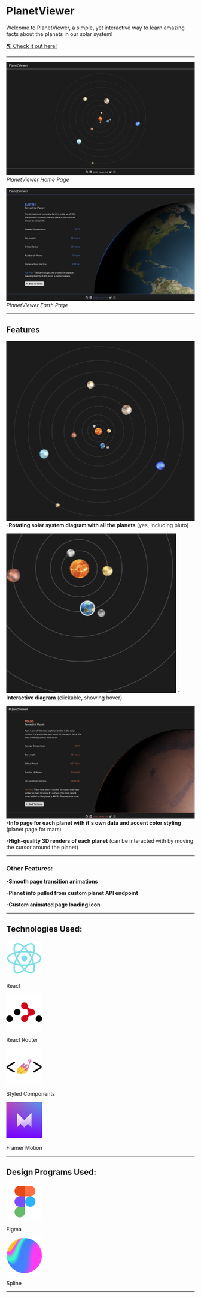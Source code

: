 # PlanetViewer

Welcome to PlanetViewer, a simple, yet interactive way to learn amazing facts about the planets in our solar system!

[🌎 Check it out here!](https://planet-viewer3d.netlify.app/)

---

![PlanetViewer Home Page](./src/assets/misc-images/home-page.png)
_PlanetViewer Home Page_

![PlanetViewer Earth Page](./src/assets/misc-images/earth-page.png)
_PlanetViewer Earth Page_

---

## Features

![Solar System](./src/assets/misc-images/solarsystem.png)
**-Rotating solar system diagram with all the planets** (yes, including pluto)

![Solar System Clickable](./src/assets/misc-images/planethover.png)
**-Interactive diagram** (clickable, showing hover)

![Planet Mars Showcase](./src/assets/misc-images/planetmars.png)
**-Info page for each planet with it's own data and accent color styling** (planet page for mars)

**-High-quality 3D renders of each planet** (can be interacted with by moving the cursor around the planet)

---

### Other Features:

**-Smooth page transition animations**

**-Planet info pulled from custom planet API endpoint**

**-Custom animated page loading icon**

---

## Technologies Used:

![React Logo](./src/assets/misc-images/reactlogo.svg)

React

![React Router icon](./src/assets/misc-images/reactrouter.svg)

React Router

![Styled Components icon](./src/assets/misc-images/styledlogo.svg)

Styled Components

![Framer Motion icon](./src/assets/misc-images/motionlogo.svg)

Framer Motion

---

## Design Programs Used:

![Figma Logo](./src/assets/misc-images/figmalogo.svg)

Figma

![Spline Logo](./src/assets/misc-images/splinelogo.svg)

Spline

---
